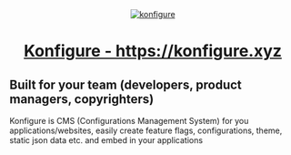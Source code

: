 <div style="text-align:center"><a href="https://konfigure.xyz?utm=github"><img src="https://konfigure.xyz/logo-256.png" alt="konfigure" /><h1>Konfigure - https://konfigure.xyz</h1></a></div>

## Built for your team (developers, product managers, copyrighters)

Konfigure is CMS (Configurations Management System) for you applications/websites, easily create feature flags, configurations, theme, static json data etc. and embed in your applications
